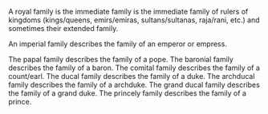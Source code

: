 A royal family is the immediate family is the immediate family of rulers of kingdoms (kings/queens, emirs/emiras, sultans/sultanas, raja/rani, etc.) and sometimes their extended family.

An imperial family describes the family of an emperor or empress.

The papal family describes the family of a pope.
The baronial family describes the family of a baron.
The comital family describes the family of a count/earl.
The ducal family describes the family of a duke.
The archducal family describes the family of a archduke.
The grand ducal family describes the family of a grand duke.
The princely family describes the family of a prince.